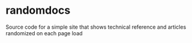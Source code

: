 # randomdocs

Source code for a simple site that shows technical reference and articles randomized on each page load
